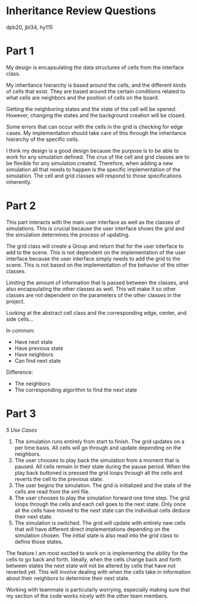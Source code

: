 Inheritance Review Questions
=====
dpb20, jbl34, hy115

Part 1
=====
My design is encapsulating the data structures of cells from the interface class. 

My inheritance hierarchy is based around the cells, and the different kinds of cells that exist. They are based around the certain conditions related to what cells are neighbors and the position of cells on the board. 

Getting the neighboring states and the state of the cell will be opened. However, changing the states and the background creation will be closed. 

Some errors that can occur with the cells in the grid is checking for edge cases. My implementation should take care of this through the inheritance hierarchy of the specific cells. 

I think my design is a good design because the purpose is to be able to work for any simulation defined. The crux of the cell and grid classes are to be flexible for any simulation created. Therefore, when adding a new simulation all that needs to happen is the specific implementation of the simulation. The cell and grid classes will respond to those specifications inherently. 

Part 2
=====
This part interacts with the main user interface as well as the classes of simulations. This is crucial because the user interface shows the grid and the simulation determines the process of updating.

The grid class will create a Group and return that for the user interface to add to the scene. This is not dependent on the implementation of the user interface because the user interface simply needs to add the grid to the scene. This is not based on the implementation of the behavior of the other classes. 

Limiting the amount of information that is passed between the classes, and also encapsulating the other classes as well. This will make it so other classes are not dependent on the parameters of the other classes in the project. 

Looking at the abstract cell class and the corresponding edge, center, and side cells...
 
In common:
 - Have next state
 - Have previous state
 - Have neighbors
 - Can find next state
 
 Difference:
 - The neighbors
 - The corresponding algorithm to find the next state


Part 3
=====
*5 Use Cases*
1. The simulation runs entirely from start to finish.
The grid updates on a per time basis. All cells will go through and update depending on the neighbors. 
2. The user chooses to play back the simulation from a moment that is paused.
All cells remain in their state during the pause period. When the play back buttoned is pressed the grid loops through all the cells and reverts the cell to the previous state. 
3. The user begins the simulation.
The grid is initialized and the state of the cells are read from the xml file. 
4. The user chooses to play the simulation forward one time step. 
The grid loops through the cells and each cell goes to the next state. Only once all the cells have moved to the next state can the individual cells deduce their next state.
5. The simulation is switched.
The grid will update with entirely new cells that will have different direct implementations depending on the simulation chosen. The initial state is also read into the grid class to define those states. 



The feature I am most excited to work on is implementing the ability for the cells to go back and forth. Ideally, when the cells change back and forth between states the next state will not be altered by cells that have not reverted yet. This will involve dealing with when the cells take in information about their neighbors to determine their next state. 

Working with teammate is particularly worrying, especially making sure that my section of the code works nicely with the other team members. 
